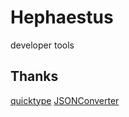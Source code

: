 # Hephaestus

developer tools


## Thanks
[quicktype](https://github.com/glideapps/quicktype)
[JSONConverter](https://github.com/vvkeep/JSONConverter)